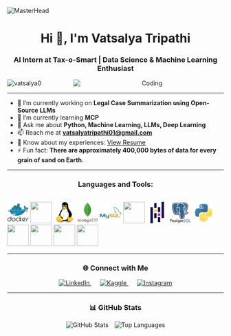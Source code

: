 ![MasterHead](https://t3.ftcdn.net/jpg/03/04/68/52/360_F_304685223_ttVGVAkC5JlfgEOTO8KYbN4tjnRqM715.jpg)

<h1 align="center">Hi 👋, I'm Vatsalya Tripathi</h1>
<h3 align="center">AI Intern at Tax-o-Smart | Data Science & Machine Learning Enthusiast</h3>

<p align="center">
  <img align="right" alt="Coding" width="350" src="https://miro.medium.com/v2/resize:fit:1358/1*TjXUGjDSTAR-H3O2M9M50A.gif">
</p>

<p align="left"> 
  <img src="https://komarev.com/ghpvc/?username=vatsalya0&label=Profile%20views&color=0e75b6&style=flat" alt="vatsalya0" />
</p>

---

- 🔭 I’m currently working on **Legal Case Summarization using Open-Source LLMs**  
- 🌱 I’m currently learning **MCP**  
- 💬 Ask me about **Python, Machine Learning, LLMs, Deep Learning**  
- 📫 Reach me at **vatsalyatripathi01@gmail.com**  
- 📄 Know about my experiences: [View Resume](https://drive.google.com/file/d/1nRVFsMGnv2ktFvoOaZRfbXj-xY5uoQbQ/view?usp=drivesdk)  
- ⚡ Fun fact: **There are approximately 400,000 bytes of data for every grain of sand on Earth.**

---

<h3 align="center">Languages and Tools:</h3>

<p align="center" style="display: flex; flex-wrap: wrap; justify-content: center; gap: 15px; padding: 0 20px;">
 
  <a href="https://www.docker.com/"><img src="https://raw.githubusercontent.com/devicons/devicon/master/icons/docker/docker-original-wordmark.svg" width="50" height="50"/></a>
  <a href="https://git-scm.com/"><img src="https://www.vectorlogo.zone/logos/git-scm/git-scm-icon.svg" width="50" height="50"/></a>
  <a href="https://www.linux.org/"><img src="https://raw.githubusercontent.com/devicons/devicon/master/icons/linux/linux-original.svg" width="50" height="50"/></a>
  <a href="https://www.mongodb.com/"><img src="https://raw.githubusercontent.com/devicons/devicon/master/icons/mongodb/mongodb-original-wordmark.svg" width="50" height="50"/></a>
  <a href="https://www.mysql.com/"><img src="https://raw.githubusercontent.com/devicons/devicon/master/icons/mysql/mysql-original-wordmark.svg" width="50" height="50"/></a>
  <a href="https://opencv.org/"><img src="https://www.vectorlogo.zone/logos/opencv/opencv-icon.svg" width="50" height="50"/></a>
  <a href="https://pandas.pydata.org/"><img src="https://raw.githubusercontent.com/devicons/devicon/master/icons/pandas/pandas-original.svg" width="50" height="50"/></a>
  <a href="https://www.postgresql.org"><img src="https://raw.githubusercontent.com/devicons/devicon/master/icons/postgresql/postgresql-original-wordmark.svg" width="50" height="50"/></a>
  <a href="https://www.python.org"><img src="https://raw.githubusercontent.com/devicons/devicon/master/icons/python/python-original.svg" width="50" height="50"/></a>
  <a href="https://pytorch.org/"><img src="https://www.vectorlogo.zone/logos/pytorch/pytorch-icon.svg" width="50" height="50"/></a>
  <a href="https://scikit-learn.org/"><img src="https://upload.wikimedia.org/wikipedia/commons/0/05/Scikit_learn_logo_small.svg" width="50" height="50"/></a>
  <a href="https://seaborn.pydata.org/"><img src="https://seaborn.pydata.org/_images/logo-mark-lightbg.svg" width="50" height="50"/></a>
  <a href="https://www.tensorflow.org"><img src="https://www.vectorlogo.zone/logos/tensorflow/tensorflow-icon.svg" width="50" height="50"/></a>
</p>

---


<h3 align="center">🌐 Connect with Me</h3>

<p align="center">
  <a href="https://linkedin.com/in/vatsalyat" target="blank" style="margin: 0 10px;">
    <img src="https://raw.githubusercontent.com/rahuldkjain/github-profile-readme-generator/master/src/images/icons/Social/linked-in-alt.svg" alt="LinkedIn" height="35" width="45" style="transition: transform 0.3s;" onmouseover="this.style.transform='scale(1.1)';" onmouseout="this.style.transform='scale(1)';" />
  </a>
  <a href="https://kaggle.com/vatsalya01" target="blank" style="margin: 0 10px;">
    <img src="https://raw.githubusercontent.com/rahuldkjain/github-profile-readme-generator/master/src/images/icons/Social/kaggle.svg" alt="Kaggle" height="35" width="45" style="transition: transform 0.3s;" onmouseover="this.style.transform='scale(1.1)';" onmouseout="this.style.transform='scale(1)';" />
  </a>
  <a href="https://instagram.com/vatsalya__0" target="blank" style="margin: 0 10px;">
    <img src="https://raw.githubusercontent.com/rahuldkjain/github-profile-readme-generator/master/src/images/icons/Social/instagram.svg" alt="Instagram" height="35" width="45" style="transition: transform 0.3s;" onmouseover="this.style.transform='scale(1.1)';" onmouseout="this.style.transform='scale(1)';" />
  </a>
</p>

---

<h3 align="center">📊 GitHub Stats</h3>

<p align="center">
  <img src="https://github-readme-stats.vercel.app/api?username=vatsalya0&show_icons=true&locale=en&theme=radical&hide_border=true" alt="GitHub Stats" style="height: 180px; margin-right: 10px; max-width: 48%;">
  <img src="https://github-readme-stats.vercel.app/api/top-langs?username=vatsalya0&show_icons=true&locale=en&layout=compact&theme=radical&hide_border=true" alt="Top Languages" style="height: 180px; max-width: 48%;">
</p>
